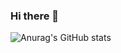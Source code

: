 ### Hi there 👋

![Anurag's GitHub stats](https://github-readme-stats.vercel.app/api?username=syong99&show_icons=true&theme=radical)
